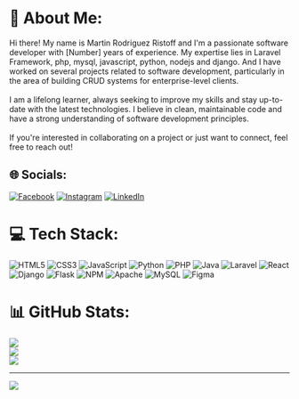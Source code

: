 # 💾 About Me:
Hi there! My name is Martin Rodriguez Ristoff and I'm a passionate software developer with [Number] years of experience. My expertise lies in Laravel Framework, php, mysql, javascript, python, nodejs and django. And I have worked on several projects related to software development, particularly in the area of building CRUD systems for enterprise-level clients.<br><br>I am a lifelong learner, always seeking to improve my skills and stay up-to-date with the latest technologies. I believe in clean, maintainable code and have a strong understanding of software development principles.<br><br>If you're interested in collaborating on a project or just want to connect, feel free to reach out! <br>


## 🌐 Socials:
[![Facebook](https://img.shields.io/badge/Facebook-%231877F2.svg?logo=Facebook&logoColor=white)](https://facebook.com/profile.php?id=100042725272667) [![Instagram](https://img.shields.io/badge/Instagram-%23E4405F.svg?logo=Instagram&logoColor=white)](https://instagram.com/martinrodriguez_24/) [![LinkedIn](https://img.shields.io/badge/LinkedIn-%230077B5.svg?logo=linkedin&logoColor=white)](https://linkedin.com/in/martin-rodriguez-ristoff/) 

# 💻 Tech Stack:
![HTML5](https://img.shields.io/badge/html5-%23E34F26.svg?style=for-the-badge&logo=html5&logoColor=white) ![CSS3](https://img.shields.io/badge/css3-%231572B6.svg?style=for-the-badge&logo=css3&logoColor=white) ![JavaScript](https://img.shields.io/badge/javascript-%23323330.svg?style=for-the-badge&logo=javascript&logoColor=%23F7DF1E) ![Python](https://img.shields.io/badge/python-3670A0?style=for-the-badge&logo=python&logoColor=ffdd54) ![PHP](https://img.shields.io/badge/php-%23777BB4.svg?style=for-the-badge&logo=php&logoColor=white) ![Java](https://img.shields.io/badge/java-%23ED8B00.svg?style=for-the-badge&logo=java&logoColor=white) ![Laravel](https://img.shields.io/badge/laravel-%23FF2D20.svg?style=for-the-badge&logo=laravel&logoColor=white) ![React](https://img.shields.io/badge/react-%2320232a.svg?style=for-the-badge&logo=react&logoColor=%2361DAFB) ![Django](https://img.shields.io/badge/django-%23092E20.svg?style=for-the-badge&logo=django&logoColor=white) ![Flask](https://img.shields.io/badge/flask-%23000.svg?style=for-the-badge&logo=flask&logoColor=white) ![NPM](https://img.shields.io/badge/NPM-%23000000.svg?style=for-the-badge&logo=npm&logoColor=white) ![Apache](https://img.shields.io/badge/apache-%23D42029.svg?style=for-the-badge&logo=apache&logoColor=white) ![MySQL](https://img.shields.io/badge/mysql-%2300f.svg?style=for-the-badge&logo=mysql&logoColor=white) 	![Figma](https://img.shields.io/badge/figma-%23F24E1E.svg?style=for-the-badge&logo=figma&logoColor=white)
# 📊 GitHub Stats:
![](https://github-readme-stats.vercel.app/api?username=martinrodriguez24&theme=tokyonight&hide_border=true&include_all_commits=false&count_private=false)<br/>
![](https://github-readme-streak-stats.herokuapp.com/?user=martinrodriguez24&theme=tokyonight&hide_border=true)<br/>
![](https://github-readme-stats.vercel.app/api/top-langs/?username=martinrodriguez24&theme=tokyonight&hide_border=true&include_all_commits=false&count_private=false&layout=compact)

---
[![](https://visitcount.itsvg.in/api?id=martinrodriguez24&icon=0&color=12)](https://visitcount.itsvg.in)

<!-- Proudly created with GPRM ( https://gprm.itsvg.in ) -->
